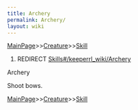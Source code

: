 ```yaml
---
title: Archery
permalink: Archery/
layout: wiki
---
```


[MainPage](/keeperrl_wiki/ "wikilink")>>[Creature](/keeperrl_wiki/Creature_Guide "wikilink")>>[Skill](/keeperrl_wiki/Skills "wikilink")

1.  REDIRECT [Skills\#/keeperrl_wiki/Archery](/keeperrl_wiki/Archery "wikilink")

Archery

Shoot bows.

[MainPage](/keeperrl_wiki/ "wikilink")>>[Creature](/keeperrl_wiki/Creature_Guide "wikilink")>>[Skill](/keeperrl_wiki/Skills "wikilink")

